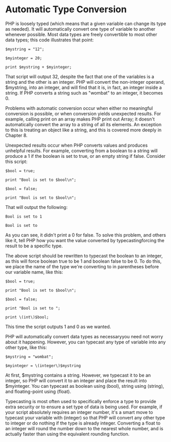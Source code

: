 # Automatic Type Conversion

PHP is loosely typed \(which means that a given variable can change its type as needed\). It will automatically convert one type of variable to another whenever possible. Most data types are freely convertible to most other data types; this code illustrates that point:



    $mystring = "12";

    $myinteger = 20;

    print $mystring + $myinteger;



That script will output 32, despite the fact that one of the variables is a string and the other is an integer. PHP will convert the non-integer operand, $mystring, into an integer, and will find that it is, in fact, an integer inside a string. If PHP converts a string such as "wombat" to an integer, it becomes 0.



Problems with automatic conversion occur when either no meaningful conversion is possible, or when conversion yields unexpected results. For example, calling print on an array makes PHP print out Array; it doesn't automatically convert the array to a string of all its elements. An exception to this is treating an object like a string, and this is covered more deeply in Chapter 8.



Unexpected results occur when PHP converts values and produces unhelpful results. For example, converting from a boolean to a string will produce a 1 if the boolean is set to true, or an empty string if false. Consider this script:



    $bool = true;

    print "Bool is set to $bool\n";

    $bool = false;

    print "Bool is set to $bool\n";



That will output the following:



    Bool is set to 1

    Bool is set to



As you can see, it didn't print a 0 for false. To solve this problem, and others like it, tell PHP how you want the value converted by typecastingforcing the result to be a specific type.



The above script should be rewritten to typecast the boolean to an integer, as this will force boolean true to be 1 and boolean false to be 0. To do this, we place the name of the type we're converting to in parentheses before our variable name, like this:



    $bool = true;

    print "Bool is set to $bool\n";

    $bool = false;

    print "Bool is set to ";

    print \(int\)$bool;



This time the script outputs 1 and 0 as we wanted.



PHP will automatically convert data types as necessaryyou need not worry about it happening. However, you can typecast any type of variable into any other type, like this:



    $mystring = "wombat";

    $myinteger = \(integer\)$mystring



At first, $mystring contains a string. However, we typecast it to be an integer, so PHP will convert it to an integer and place the result into $myinteger. You can typecast as boolean using \(bool\), string using \(string\), and floating-point using \(float\).



Typecasting is most often used to specifically enforce a type to provide extra security or to ensure a set type of data is being used. For example, if your script absolutely requires an integer number, it's a smart move to typecast your variable with \(integer\) so that PHP will convert any other type to integer or do nothing if the type is already integer. Converting a float to an integer will round the number down to the nearest whole number, and is actually faster than using the equivalent rounding function.





